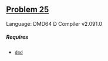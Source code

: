 ## [Problem 25](https://projecteuler.net/problem=25)

Language: DMD64 D Compiler v2.091.0

##### Requires

- [`dmd`](https://dlang.org/)
